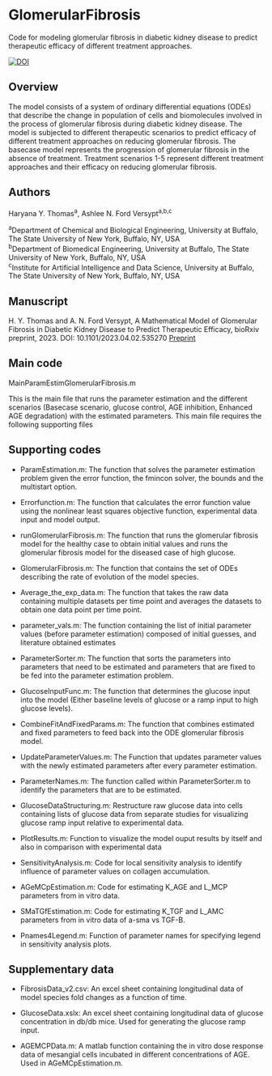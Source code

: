 # GlomerularFibrosis
Code for modeling glomerular fibrosis in diabetic kidney disease to predict therapeutic efficacy of different treatment approaches. 

[![DOI](https://zenodo.org/badge/642514223.svg)](https://zenodo.org/badge/latestdoi/642514223)


## Overview
The model consists of a system of ordinary differential equations (ODEs) that describe the change in population of cells and biomolecules involved in the process of glomerular fibrosis during diabetic kidney disease. The model is subjected to different therapeutic scenarios to predict efficacy of different treatment approaches on reducing glomerular fibrosis. The basecase model represents the progression of glomerular fibrosis in the absence of treatment. Treatment scenarios 1-5 represent different treatment approaches and their efficacy on reducing glomerular fibrosis.

## Authors
Haryana Y. Thomas<sup>a</sup>,  Ashlee N. Ford Versypt<sup>a,b,c</sup>

<sup>a</sup>Department of Chemical and Biological Engineering, University at Buffalo, The State University of New York, Buffalo, NY, USA<br/>
<sup>b</sup>Department of Biomedical Engineering, University at Buffalo, The State University of New York, Buffalo, NY, USA<br/>
<sup>c</sup>Institute for Artificial Intelligence and Data Science, University at Buffalo, The State University of New York, Buffalo, NY, USA<br/>

## Manuscript
H. Y. Thomas and A. N. Ford Versypt, A Mathematical Model of Glomerular Fibrosis in Diabetic Kidney Disease to Predict Therapeutic Efficacy, bioRxiv preprint, 2023. DOI: 10.1101/2023.04.02.535270 [Preprint](https://biorxiv.org/cgi/content/short/2023.04.02.535270)

## Main code

MainParamEstimGlomerularFibrosis.m

This is the main file that runs the parameter estimation and the different scenarios (Basecase scenario, glucose control, AGE inhibition, Enhanced AGE degradation)
with the estimated parameters. This main file requires the following supporting files

## Supporting codes

- ParamEstimation.m: The function that solves the parameter estimation problem given the error function, the fmincon solver, the bounds and the multistart option.

- Errorfunction.m: The function that calculates the error function value using the nonlinear least squares objective function, experimental data input and model output.

- runGlomerularFibrosis.m: The function that runs the glomerular fibrosis model for the healthy case to obtain initial values and runs the glomerular fibrosis model for the diseased case of high glucose. 

- GlomerularFibrosis.m: The function that contains the set of ODEs describing the rate of evolution of the model species. 

- Average_the_exp_data.m: The function that takes the raw data containing multiple datasets per time point and averages the datasets to obtain one data point per time point.

- parameter_vals.m: The function containing the list of initial parameter values (before parameter estimation) composed of initial guesses, and literature obtained estimates 

- ParameterSorter.m: The function that sorts the parameters into parameters that need to be estimated and parameters that are fixed to be fed into the parameter estimation problem.

- GlucoseInputFunc.m: The function that determines the glucose input into the model (Either baseline levels of glucose or a ramp input to high glucose levels).

- CombineFitAndFixedParams.m: The function that combines estimated and fixed parameters to feed back into the ODE glomerular fibrosis model.

- UpdateParameterValues.m: The Function that updates parameter values with the newly estimated parameters after every parameter estimation. 

- ParameterNames.m: The function called within ParameterSorter.m to identify the parameters that are to be estimated.

- GlucoseDataStructuring.m: Restructure raw glucose data into cells containing lists of glucose data from separate studies for visualizing glucose ramp input relative to experimental data.

- PlotResults.m: Function to visualize the model ouput results by itself and also in comparison with experimental data

- SensitivityAnalysis.m: Code for local sensitivity analysis to identify influence of parameter values on collagen accumulation.

- AGeMCpEstimation.m: Code for estimating K_AGE and L_MCP parameters from in vitro data.

- SMaTGfEstimation.m: Code for estimating K_TGF and L_AMC parameters from in vitro data of a-sma vs TGF-B.

- Pnames4Legend.m: Function of parameter names for specifying legend in sensitivity analysis plots.


## Supplementary data 

- FibrosisData_v2.csv: An excel sheet containing longitudinal data of model species fold changes as a function of time. 

- GlucoseData.xslx: An excel sheet containing longitudinal data of glucose concentration in db/db mice. Used for generating the glucose ramp input.

- AGEMCPData.m: A matlab function containing the in vitro dose response data of mesangial cells incubated in different concentrations of AGE. Used in AGeMCpEstimation.m.

